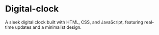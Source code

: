 # Digital-clock
A sleek digital clock built with HTML, CSS, and JavaScript, featuring real-time updates and a minimalist design.
